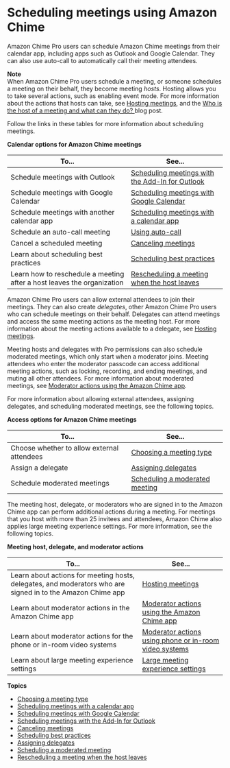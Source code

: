 # Scheduling meetings using Amazon Chime<a name="chime-schedule-meetings"></a>

Amazon Chime Pro users can schedule Amazon Chime meetings from their calendar app, including apps such as Outlook and Google Calendar\. They can also use auto\-call to automatically call their meeting attendees\.

**Note**  
When Amazon Chime Pro users schedule a meeting, or someone schedules a meeting on their behalf, they become meeting *hosts*\. Hosting allows you to take several actions, such as enabling event mode\. For more information about the actions that hosts can take, see [Hosting meetings](chime-organizer-call-controls.md), and the [ Who is the host of a meeting and what can they do? ](http://aws.amazon.com/blogs/https://answers.chime.aws/questions/1374/who-is-the-host-of-a-meeting-and-what-can-they-do.html?childToView=1375#answer-1375) blog post\.

Follow the links in these tables for more information about scheduling meetings\.


**Calendar options for Amazon Chime meetings**  

| To\.\.\. | See\.\.\. | 
| --- | --- | 
|  Schedule meetings with Outlook  |  [Scheduling meetings with the Add\-In for Outlook](chime-scheduling-outlook.md)  | 
|  Schedule meetings with Google Calendar  |  [Scheduling meetings with Google Calendar](chime-scheduling-google.md)  | 
|  Schedule meetings with another calendar app  |  [Scheduling meetings with a calendar app](chime-scheduling-calendar-app.md)  | 
|  Schedule an auto\-call meeting  |  [Using auto\-call](chime-scheduling-best-practices.md#autocall)  | 
|  Cancel a scheduled meeting  |  [Canceling meetings](cancel-meeting.md)  | 
|  Learn about scheduling best practices  |  [Scheduling best practices](chime-scheduling-best-practices.md)  | 
|  Learn how to reschedule a meeting after a host leaves the organization  |  [Rescheduling a meeting when the host leaves](reschedule-meeting.md)  | 

Amazon Chime Pro users can allow external attendees to join their meetings\. They can also create *delegates*, other Amazon Chime Pro users who can schedule meetings on their behalf\. Delegates can attend meetings and access the same meeting actions as the meeting host\. For more information about the meeting actions available to a delegate, see [Hosting meetings](chime-organizer-call-controls.md)\.

Meeting hosts and delegates with Pro permissions can also schedule moderated meetings, which only start when a moderator joins\. Meeting attendees who enter the moderator passcode can access additional meeting actions, such as locking, recording, and ending meetings, and muting all other attendees\. For more information about moderated meetings, see [Moderator actions using the Amazon Chime app](moderate-meeting.md#actions-app)\.

For more information about allowing external attendees, assigning delegates, and scheduling moderated meetings, see the following topics\.


**Access options for Amazon Chime meetings**  

| To\.\.\. | See\.\.\. | 
| --- | --- | 
|  Choose whether to allow external attendees  |  [Choosing a meeting type](choose-type.md)  | 
|  Assign a delegate  |  [Assigning delegates](delegates.md)  | 
|  Schedule moderated meetings  |  [Scheduling a moderated meeting](moderate-meeting.md)  | 

The meeting host, delegate, or moderators who are signed in to the Amazon Chime app can perform additional actions during a meeting\. For meetings that you host with more than 25 invitees and attendees, Amazon Chime also applies large meeting experience settings\. For more information, see the following topics\.


**Meeting host, delegate, and moderator actions**  

| To\.\.\. | See\.\.\. | 
| --- | --- | 
|  Learn about actions for meeting hosts, delegates, and moderators who are signed in to the Amazon Chime app  |  [Hosting meetings](chime-organizer-call-controls.md)  | 
|  Learn about moderator actions in the Amazon Chime app  |  [Moderator actions using the Amazon Chime app](moderate-meeting.md#actions-app)  | 
|  Learn about moderator actions for the phone or in\-room video systems  |  [Moderator actions using phone or in\-room video systems](moderate-meeting.md#actions-phone-vid)  | 
|  Learn about large meeting experience settings  |  [Large meeting experience settings](large-meeting-settings.md)  | 

**Topics**
+ [Choosing a meeting type](choose-type.md)
+ [Scheduling meetings with a calendar app](chime-scheduling-calendar-app.md)
+ [Scheduling meetings with Google Calendar](chime-scheduling-google.md)
+ [Scheduling meetings with the Add\-In for Outlook](chime-scheduling-outlook.md)
+ [Canceling meetings](cancel-meeting.md)
+ [Scheduling best practices](chime-scheduling-best-practices.md)
+ [Assigning delegates](delegates.md)
+ [Scheduling a moderated meeting](moderate-meeting.md)
+ [Rescheduling a meeting when the host leaves](reschedule-meeting.md)